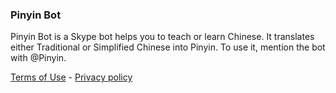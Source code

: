 ### Pinyin Bot
Pinyin Bot is a Skype bot helps you to teach or learn Chinese. It translates either Traditional or Simplified Chinese into Pinyin. To use it, mention the bot with @Pinyin. 


[Terms of Use](/pinyinbot/terms) - [Privacy policy](/pinyinbot/privacy)
